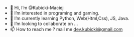 - 👋 Hi, I’m @Kubicki-Maciej
- 👀 I’m interested in programing and gaming.
- 🌱 I’m currently learning Python, Web(Html,Css), JS, Java.
- 💞️ I’m looking to collaborate on ...
- 📫 How to reach me ? mail me dev.kubicki@gmail.com

<!---
Kubicki-Maciej/Kubicki-Maciej is a ✨ special ✨ repository because its `README.md` (this file) appears on your GitHub profile.
You can click the Preview link to take a look at your changes.
--->
